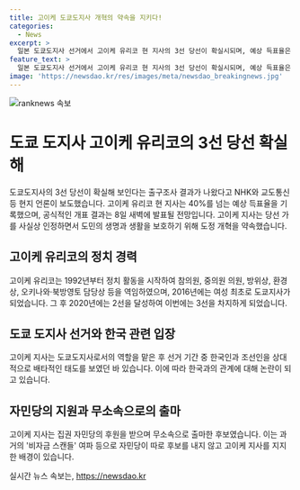 ```yaml
---
title: 고이케 도쿄도지사 개혁의 약속을 지키다!
categories:
  - News
excerpt: >
  일본 도쿄도지사 선거에서 고이케 유리코 현 지사의 3선 당선이 확실시되며, 예상 득표율은 40%를 넘길 것으로 예측됐다. 집권 자민당은 무소속으로 출마한 고이케 지사를 지원했고, 고이케 지사는 도민의 생명과 생활을 지키겠다는 다짐을 밝히며 사실상의 당선 인사를 전했다. 이는 도쿄지사로는 여성 최초로 3선을 달성한 것이다. 고이케 지사는 한국인과 조선인에 대해 배타적인 태도를 보이며 논란을 불러왔다.
feature_text: >
  일본 도쿄도지사 선거에서 고이케 유리코 현 지사의 3선 당선이 확실시되며, 예상 득표율은 40%를 넘길 것으로 예측됐다. 집권 자민당은 무소속으로 출마한 고이케 지사를 지원했고, 고이케 지사는 도민의 생명과 생활을 지키겠다는 다짐을 밝히며 사실상의 당선 인사를 전했다. 이는 도쿄지사로는 여성 최초로 3선을 달성한 것이다. 고이케 지사는 한국인과 조선인에 대해 배타적인 태도를 보이며 논란을 불러왔다.
image: 'https://newsdao.kr/res/images/meta/newsdao_breakingnews.jpg'
---
```


<p><img src="https://newsdao.kr/res/images/meta/newsdao_breakingnews.jpg" alt="ranknews 속보" /></p>

<h1>도쿄 도지사 고이케 유리코의 3선 당선 확실해</h1>

<p data-ke-size="size16">도쿄도지사의 3선 당선이 확실해 보인다는 출구조사 결과가 나왔다고 NHK와 교도통신 등 현지 언론이 보도했습니다. 고이케 유리코 현 지사는 40%를 넘는 예상 득표율을 기록했으며, 공식적인 개표 결과는 8일 새벽에 발표될 전망입니다. 고이케 지사는 당선 가를 사실상 인정하면서 도민의 생명과 생활을 보호하기 위해 도정 개혁을 약속했습니다.</p>

<h2 data-ke-size="size26">고이케 유리코의 정치 경력</h2>

<p data-ke-size="size16">고이케 유리코는 1992년부터 정치 활동을 시작하여 참의원, 중의원 의원, 방위상, 환경상, 오키나와·북방영토 담당상 등을 역임하였으며, 2016년에는 여성 최초로 도쿄지사가 되었습니다. 그 후 2020년에는 2선을 달성하여 이번에는 3선을 차지하게 되었습니다.</p>

<h2 data-ke-size="size26">도쿄 도지사 선거와 한국 관련 입장</h2>

<p data-ke-size="size16">고이케 지사는 도쿄도지사로서의 역할을 맡은 후 선거 기간 중 한국인과 조선인을 상대적으로 배타적인 태도를 보였던 바 있습니다. 이에 따라 한국과의 관계에 대해 논란이 되고 있습니다.</p>

<h2 data-ke-size="size26">자민당의 지원과 무소속으로의 출마</h2>

<p data-ke-size="size16">고이케 지사는 집권 자민당의 후원을 받으며 무소속으로 출마한 후보였습니다. 이는 과거의 '비자금 스캔들' 여파 등으로 자민당이 따로 후보를 내지 않고 고이케 지사를 지지한 배경이 있습니다.</p>
실시간 뉴스 속보는, <a href="https://newsdao.kr" rel="dofollow">https://newsdao.kr</a>


